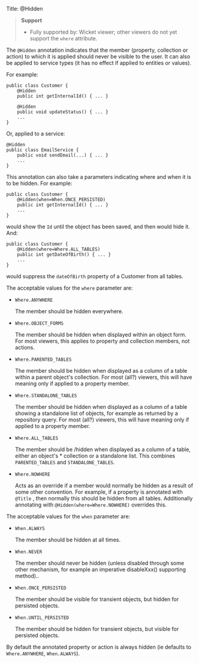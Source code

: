 Title: @Hidden

> **Support**
> 
> * Fully supported by: Wicket viewer; other viewers do not yet support the `where` attribute.

The `@Hidden` annotation indicates that the member (property, collection
or action) to which it is applied should never be visible to the user.
It can also be applied to service types (it has no effect if applied to
entities or values).

For example:

    public class Customer {
        @Hidden
        public int getInternalId() { ... }

        @Hidden
        public void updateStatus() { ... }
        ...
    }

Or, applied to a service:

    @Hidden
    public class EmailService {
        public void sendEmail(...) { ... }
        ...
    }

This annotation can also take a parameters indicating where and when it
is to be hidden. For example:

    public class Customer {
        @Hidden(when=When.ONCE_PERSISTED)
        public int getInternalId() { ... }
        ...
    }

would show the `Id` until the object has been saved, and then would hide
it. And:

    public class Customer {
        @Hidden(where=Where.ALL_TABLES)
        public int getDateOfBirth() { ... }
        ...
    }

would suppress the `dateOfBirth` property of a Customer from all tables.

The acceptable values for the `where` parameter are:

-   `Where.ANYWHERE`

    The member should be hidden everywhere.

-   `Where.OBJECT_FORMS`

    The member should be hidden when displayed within an object form.
    For most viewers, this applies to property and collection members,
    not actions.

-   `Where.PARENTED_TABLES`

    The member should be hidden when displayed as a column of a table
    within a parent object's collection. For most (all?) viewers, this
    will have meaning only if applied to a property member.

-   `Where.STANDALONE_TABLES`

    The member should be hidden when displayed as a column of a table
    showing a standalone list of objects, for example as returned by a
    repository query. For most (all?) viewers, this will have meaning
    only if applied to a property member.

-   `Where.ALL_TABLES`

    The member should be /hidden when displayed as a column of a table,
    either an object's \* collection or a standalone list. This combines
    `PARENTED_TABLES` and `STANDALONE_TABLES`.

-   `Where.NOWHERE`

    Acts as an override if a member would normally be hidden as a result
    of some other convention. For example, if a property is annotated
    with `@Title` <!--(see ?)-->, then normally this should be hidden from all
    tables. Additionally annotating with `@Hidden(where=Where.NOWHERE)`
    overrides this.

The acceptable values for the `when` parameter are:

-   `When.ALWAYS`

    The member should be hidden at all times.

-   `When.NEVER`

    The member should never be hidden (unless disabled through some
    other mechanism, for example an imperative disableXxx() supporting
    method)..

-   `When.ONCE_PERSISTED`

    The member should be visible for transient objects, but hidden for
    persisted objects.

-   `When.UNTIL_PERSISTED`

    The member should be hidden for transient objects, but visible for
    persisted objects.

By default the annotated property or action is always hidden (ie
defaults to `Where.ANYWHERE`, `When.ALWAYS`).

